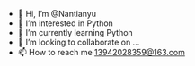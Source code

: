- 👋 Hi, I’m @Nantianyu
- 👀 I’m interested in Python
- 🌱 I’m currently learning Python
- 💞️ I’m looking to collaborate on ...
- 📫 How to reach me 13942028359@163.com

<!---
Nantianyu/Nantianyu is a ✨ special ✨ repository because its `README.md` (this file) appears on your GitHub profile.
You can click the Preview link to take a look at your changes.
--->
